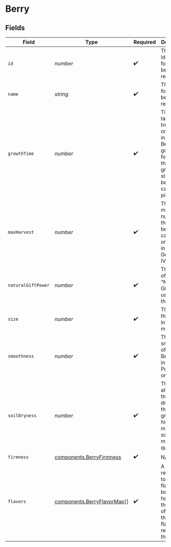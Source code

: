 # Berry


## Fields

| Field                                                                                                                             | Type                                                                                                                              | Required                                                                                                                          | Description                                                                                                                       |
| --------------------------------------------------------------------------------------------------------------------------------- | --------------------------------------------------------------------------------------------------------------------------------- | --------------------------------------------------------------------------------------------------------------------------------- | --------------------------------------------------------------------------------------------------------------------------------- |
| `id`                                                                                                                              | *number*                                                                                                                          | :heavy_check_mark:                                                                                                                | The identifier for this berry resource                                                                                            |
| `name`                                                                                                                            | *string*                                                                                                                          | :heavy_check_mark:                                                                                                                | The name for this berry resource                                                                                                  |
| `growthTime`                                                                                                                      | *number*                                                                                                                          | :heavy_check_mark:                                                                                                                | Time it takes the tree to grow one stage, in hours. Berry trees go through four of these growth stages before they can be picked. |
| `maxHarvest`                                                                                                                      | *number*                                                                                                                          | :heavy_check_mark:                                                                                                                | The maximum number of these berries that can grow on one tree in Generation IV                                                    |
| `naturalGiftPower`                                                                                                                | *number*                                                                                                                          | :heavy_check_mark:                                                                                                                | The power of the move "Natural Gift" when used with this Berry                                                                    |
| `size`                                                                                                                            | *number*                                                                                                                          | :heavy_check_mark:                                                                                                                | The size of this Berry, in millimeters                                                                                            |
| `smoothness`                                                                                                                      | *number*                                                                                                                          | :heavy_check_mark:                                                                                                                | The smoothness of this Berry, used in making Pokéblocks or Poffins                                                                |
| `soilDryness`                                                                                                                     | *number*                                                                                                                          | :heavy_check_mark:                                                                                                                | The speed at which this Berry dries out the soil as it grows. A higher rate means the soil dries more quickly.                    |
| `firmness`                                                                                                                        | [components.BerryFirmness](../../models/components/berryfirmness.md)                                                              | :heavy_check_mark:                                                                                                                | N/A                                                                                                                               |
| `flavors`                                                                                                                         | [components.BerryFlavorMap](../../models/components/berryflavormap.md)[]                                                          | :heavy_check_mark:                                                                                                                | A list of references to each flavor a berry can have and the potency of each of those flavors in regard to this berry.            |